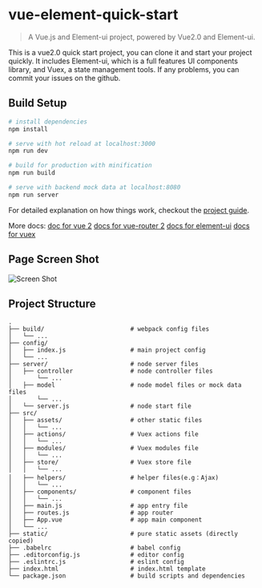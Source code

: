 # vue-element-quick-start

> A Vue.js and Element-ui project, powered by Vue2.0 and Element-ui.

This is a vue2.0 quick start project, you can clone it and start your project quickly. It includes Element-ui, which is a full features UI components library, and Vuex, a state management tools. If any problems, you can commit your issues on the github.

## Build Setup

``` bash
# install dependencies
npm install

# serve with hot reload at localhost:3000
npm run dev

# build for production with minification
npm run build

# serve with backend mock data at localhost:8080
npm run server

```

For detailed explanation on how things work, checkout the
[project guide](http://vuejs-templates.github.io/webpack/).

More docs:
[doc for vue 2](http://vuejs.org/guide/)
[docs for vue-router 2](http://router.vuejs.org/en/index.html)
[docs for element-ui](http://element.eleme.io)
[docs for vuex](http://vuex.vuejs.org/en/index.html)

## Page Screen Shot
![Screen Shot](http://7xqacx.com1.z0.glb.clouddn.com/backend_managment.png)

## Project Structure
```
.
├── build/                        # webpack config files
│   └── ...
├── config/
│   ├── index.js                  # main project config
│   └── ...
├── server/                       # node server files
│   ├── controller                # node controller files
│       └── ...
│   ├── model                     # node model files or mock data files
│       └── ...
│   └── server.js                 # node start file
├── src/
│   ├── assets/                   # other static files
│   │   └── ...
│   ├── actions/                  # Vuex actions file
│   │   └── ...
│   ├── modules/                  # Vuex modules file
│   │   └── ...
│   ├── store/                    # Vuex store file
│   │   └── ...
│   ├── helpers/                  # helper files(e.g：Ajax)
│   │   └── ...
│   ├── components/               # component files
│   │   └── ...
│   ├── main.js                   # app entry file
│   ├── routes.js                 # app router
│   ├── App.vue                   # app main component
│   └── ...
├── static/                       # pure static assets (directly copied)
├── .babelrc                      # babel config
├── .editorconfig.js              # editor config
├── .eslintrc.js                  # eslint config
├── index.html                    # index.html template
└── package.json                  # build scripts and dependencies

```
